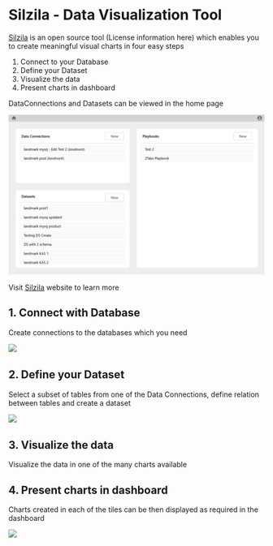 # Silzila - Data Visualization Tool

[Silzila](https://silzila.org/) is an open source tool (License information here) which enables you
to create meaningful visual charts in four easy steps

1. Connect to your Database
2. Define your Dataset
3. Visualize the data
4. Present charts in dashboard

DataConnections and Datasets can be viewed in the home page

![DataHome](silzila-frontend/src/assets/dataHome-ss.png)

Visit [Silzila](https://silzila.org/) website to learn more

## 1. Connect with Database

Create connections to the databases which you need

<!-- ![Connection](silzila-frontend/src/assets/dataConnection-ss.png) -->

![](silzila-frontend/src/assets/Silzila-New-Data-Connection-fast.gif)

## 2. Define your Dataset

Select a subset of tables from one of the Data Connections, define relation between tables and
create a dataset

<!-- ![Dataset](silzila-frontend/src/assets/dataSet-ss.png) -->

![](silzila-frontend/src/assets/Silzila-New-Dataset-fast.gif)

## 3. Visualize the data

Visualize the data in one of the many charts available

<!-- ![](silzila-frontend/src/assets/Silzila-New-Dataset.gif) -->

## 4. Present charts in dashboard

Charts created in each of the tiles can be then displayed as required in the dashboard

![](silzila-frontend/src/assets/Silzila-New-Playbook-fast.gif)
